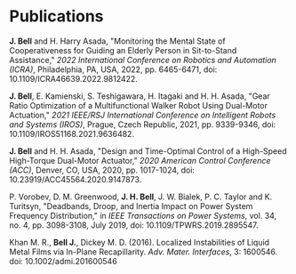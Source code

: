 # Publications

**J. Bell** and H. Harry Asada, \"Monitoring the Mental State of
Cooperativeness for Guiding an Elderly Person in Sit-to-Stand
Assistance,\" *2022 International Conference on Robotics and Automation
(ICRA)*, Philadelphia, PA, USA, 2022, pp. 6465-6471, doi:
10.1109/ICRA46639.2022.9812422.

**J. Bell**, E. Kamienski, S. Teshigawara, H. Itagaki and H. H. Asada,
\"Gear Ratio Optimization of a Multifunctional Walker Robot Using
Dual-Motor Actuation,\" *2021 IEEE/RSJ International Conference on
Intelligent Robots and Systems (IROS)*, Prague, Czech Republic, 2021,
pp. 9339-9346, doi: 10.1109/IROS51168.2021.9636482.

**J. Bell** and H. H. Asada, \"Design and Time-Optimal Control of a
High-Speed High-Torque Dual-Motor Actuator,\" *2020 American Control
Conference (ACC)*, Denver, CO, USA, 2020, pp. 1017-1024, doi:
10.23919/ACC45564.2020.9147873.

P. Vorobev, D. M. Greenwood, **J. H. Bell**, J. W. Bialek, P. C. Taylor
and K. Turitsyn, \"Deadbands, Droop, and Inertia Impact on Power System
Frequency Distribution,\" in *IEEE Transactions on Power Systems*, vol.
34, no. 4, pp. 3098-3108, July 2019, doi: 10.1109/TPWRS.2019.2895547.

Khan M. R., **Bell J.**, Dickey M. D. (2016). Localized Instabilities of
Liquid Metal Films via In-Plane Recapillarity. *Adv. Mater.
Interfaces*, 3: 1600546. doi: 10.1002/admi.201600546
